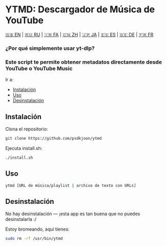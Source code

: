# YTMD: Descargador de Música de YouTube

[🇬🇧 EN](#README.md) | [🇷🇺 RU](#README.ru.md) | [🇮🇷 FA](#README.fa.md) | [🇨🇳 ZH](#README.zh.md) | [🇯🇵 JA](#README.jp.md) | [🇪🇸 ES](#README.es.md) | [🇩🇪 DE](#README.de.md) | [🇫🇷 FR](#README.fr.md)

### ¿Por qué simplemente usar yt-dlp?
### Este script te permite obtener metadatos directamente desde YouTube o YouTube Music

Ir a:

- [Instalación](#Instalación)
- [Uso](#Uso)
- [Desinstalación](#Desinstalación)

## Instalación

Clona el repositorio:
```bash
git clone https://github.com/psdkjoon/ytmd
```
Ejecuta install.sh:
```bash
./install.sh
```
## Uso
```bash
ytmd [URL de música/playlist | archivo de texto con URLs]
```
## Desinstalación

No hay desinstalación — ¡esta app es tan buena que no puedes desinstalarla :/

Estoy bromeando, aquí tienes:
```bash
sudo rm -rf /usr/bin/ytmd
```
